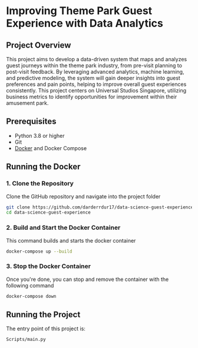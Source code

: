 # Improving Theme Park Guest Experience with Data Analytics

## Project Overview
This project aims to develop a data-driven system that maps and analyzes guest journeys within the theme park industry, from pre-visit planning to post-visit feedback. By leveraging advanced analytics, machine learning, and predictive modeling, the system will gain deeper insights into guest preferences and pain points, helping to improve overall guest experiences consistently. This project centers on Universal Studios Singapore, utilizing business metrics to identify opportunities for improvement within their amusement park.

## Prerequisites
- Python 3.8 or higher
- Git
- [Docker](https://www.docker.com/get-started) and Docker Compose

## Running the Docker
### 1. Clone the Repository
Clone the GitHub repository and navigate into the project folder
```bash
git clone https://github.com/darderrdur17/data-science-guest-experience.git
cd data-science-guest-experience
```
### 2. Build and Start the Docker Container
This command builds and starts the docker container
```bash
docker-compose up --build
```
### 3. Stop the Docker Container
Once you're done, you can stop and remove the container with the following command
```bash
docker-compose down
```

## Running the Project
The entry point of this project is:
```bash
Scripts/main.py
